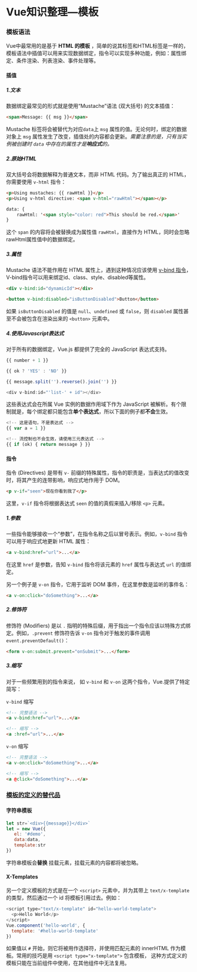 

# Vue知识整理—模板

### 模板语法

Vue中最常用的是基于 **HTML 的模板** ，简单的说其标签和HTML标签是一样的，模板语法中插值可以用来实现数据绑定，指令可以实现多种功能，例如：属性绑定、条件渲染、列表渲染、事件处理等。

#### 插值

##### 1.文本

数据绑定最常见的形式就是使用“Mustache”语法 (双大括号) 的文本插值： 

```html
<span>Message: {{ msg }}</span>
```

Mustache 标签将会被替代为对应`data`上 `msg` 属性的值。无论何时，绑定的数据对象上 `msg` 属性发生了改变，插值处的内容都会更新。*需要注意的是，只有当实例被创建时 `data` 中存在的属性才是**响应式**的。* 

##### 2.原始HTML

双大括号会将数据解释为普通文本，而非 HTML 代码。为了输出真正的 HTML，你需要使用 `v-html` 指令：

```html
<p>Using mustaches: {{ rawHtml }}</p>
<p>Using v-html directive: <span v-html="rawHtml"></span></p>
```

```html
data: {
	rawHtml: '<span style="color: red">This should be red.</span>'
}
```

这个 `span` 的内容将会被替换成为属性值 `rawHtml`，直接作为 HTML，同时会忽略rawHtml属性值中的数据绑定。

##### 3.属性

Mustache 语法不能作用在 HTML 属性上，遇到这种情况应该使用 [v-bind 指令](https://cn.vuejs.org/v2/api/#v-bind)，V-bind指令可以用来绑定id、class、style、disabled等属性。

```html
<div v-bind:id="dynamicId"></div>

<button v-bind:disabled="isButtonDisabled">Button</button>
```

如果 `isButtonDisabled` 的值是 `null`、`undefined` 或 `false`，则 `disabled` 属性甚至不会被包含在渲染出来的 `<button>` 元素中。

##### 4.使用Javascript表达式

对于所有的数据绑定，Vue.js 都提供了完全的 JavaScript 表达式支持。

```js
{{ number + 1 }}

{{ ok ? 'YES' : 'NO' }}

{{ message.split('').reverse().join('') }}

<div v-bind:id="'list-' + id"></div>
```

这些表达式会在所属 Vue 实例的数据作用域下作为 JavaScript 被解析。有个限制就是，每个绑定都只能包含**单个表达式**，所以下面的例子都**不会**生效。

```js
<!-- 这是语句，不是表达式 -->
{{ var a = 1 }}

<!-- 流控制也不会生效，请使用三元表达式 -->
{{ if (ok) { return message } }}
```

#### 指令

指令 (Directives) 是带有 `v-` 前缀的特殊属性，指令的职责是，当表达式的值改变时，将其产生的连带影响，响应式地作用于 DOM。 

```html
<p v-if="seen">现在你看到我了</p>
```

这里，`v-if` 指令将根据表达式 `seen` 的值的真假来插入/移除 `<p>` 元素。

##### 1.参数

一些指令能够接收一个“参数”，在指令名称之后以冒号表示。例如，`v-bind` 指令可以用于响应式地更新 HTML 属性：

```html
<a v-bind:href="url">...</a>
```

在这里 `href` 是参数，告知 `v-bind` 指令将该元素的 `href` 属性与表达式 `url` 的值绑定。

另一个例子是 `v-on` 指令，它用于监听 DOM 事件，在这里参数是监听的事件名：

```html
<a v-on:click="doSomething">...</a>
```

##### 2.修饰符

修饰符 (Modifiers) 是以 `.` 指明的特殊后缀，用于指出一个指令应该以特殊方式绑定。例如，`.prevent` 修饰符告诉 `v-on` 指令对于触发的事件调用 `event.preventDefault()`：

```html
<form v-on:submit.prevent="onSubmit">...</form>
```

##### 3.缩写

对于一些频繁用到的指令来说， 如 `v-bind` 和 `v-on` 这两个指令，Vue.提供了特定简写： 

`v-bind` 缩写

```html
<!-- 完整语法 -->
<a v-bind:href="url">...</a>

<!-- 缩写 -->
<a :href="url">...</a>
```

`v-on` 缩写

```html
<!-- 完整语法 -->
<a v-on:click="doSomething">...</a>

<!-- 缩写 -->
<a @click="doSomething">...</a>
```

### [模板的定义的替代品](https://cn.vuejs.org/v2/guide/components-edge-cases.html#X-Templates)

#### 字符串模板

```js
let str=`<div>{{message}}</div>`
let = new Vue({
   el: '#demo',
   data:data,
   template:str
})
```

 字符串模板会**替换** 挂载元素，挂载元素的内容都将被忽略。 

#### X-Templates

另一个定义模板的方式是在一个 `<script>` 元素中，并为其带上 `text/x-template` 的类型，然后通过一个 id 将模板引用过去。例如：

```js
<script type="text/x-template" id="hello-world-template">
  <p>Hello World</p>
</script>
Vue.component('hello-world', {
  template: '#hello-world-template'
})
```

如果值以 `#` 开始，则它将被用作选择符，并使用匹配元素的 innerHTML 作为模板。常用的技巧是用 `<script type="x-template">` 包含模板， 这种方式定义的模板只能在当前组件中使用，在其他组件中无法复用。

